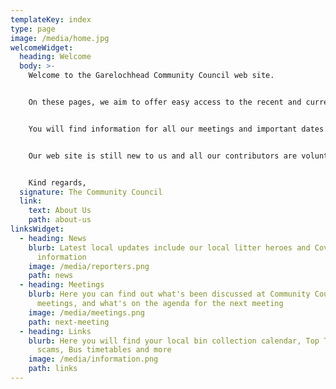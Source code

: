 ```yaml
---
templateKey: index
type: page
image: /media/home.jpg
welcomeWidget:
  heading: Welcome
  body: >-
    Welcome to the Garelochhead Community Council web site.


    On these pages, we aim to offer easy access to the recent and current activities of the Community Council, as well as useful links to what’s happening in general in and around Garelochhead.


    You will find information for all our meetings and important dates.  We endeavour to include up to date information that we hope might benefit residents and visitors alike.


    Our web site is still new to us and all our contributors are volunteers, so please do get in touch to let us know what you would like to see on the site!


    Kind regards,
  signature: The Community Council
  link:
    text: About Us
    path: about-us
linksWidget:
  - heading: News
    blurb: Latest local updates include our local litter heroes and Covid-19
      information
    image: /media/reporters.png
    path: news
  - heading: Meetings
    blurb: Here you can find out what's been discussed at Community Council
      meetings, and what's on the agenda for the next meeting
    image: /media/meetings.png
    path: next-meeting
  - heading: Links
    blurb: Here you will find your local bin collection calendar, Top Tips against
      scams, Bus timetables and more
    image: /media/information.png
    path: links
---
```

